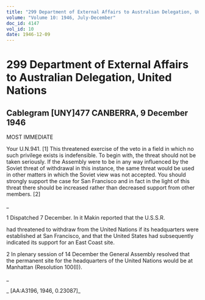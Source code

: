 ```yaml
---
title: "299 Department of External Affairs to Australian Delegation, United Nations"
volume: "Volume 10: 1946, July-December"
doc_id: 4147
vol_id: 10
date: 1946-12-09
---
```


# 299 Department of External Affairs to Australian Delegation, United Nations

## Cablegram [UNY]477 CANBERRA, 9 December 1946

MOST IMMEDIATE

Your U.N.941. [1] This threatened exercise of the veto in a field in which no such privilege exists is indefensible. To begin with, the threat should not be taken seriously. If the Assembly were to be in any way influenced by the Soviet threat of withdrawal in this instance, the same threat would be used in other matters in which the Soviet view was not accepted. You should strongly support the case for San Francisco and in fact in the light of this threat there should be increased rather than decreased support from other members. [2]

_

1 Dispatched 7 December. In it Makin reported that the U.S.S.R.

had threatened to withdraw from the United Nations if its headquarters were established at San Francisco, and that the United States had subsequently indicated its support for an East Coast site.

2 In plenary session of 14 December the General Assembly resolved that the permanent site for the headquarters of the United Nations would be at Manhattan (Resolution 100(I)).

_

_ [AA:A3196, 1946, 0.23087]_
